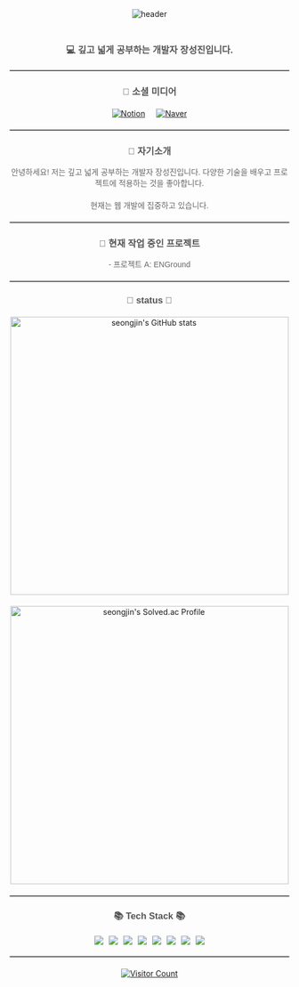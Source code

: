 <div align="center">
    <img src="https://capsule-render.vercel.app/api?&type=waving&color=timeAuto&height=180&section=header&text=SeongJIN's%20Hub&fontSize=50&animation=fadeIn&fontAlignY=45" alt="header" style="margin-bottom: 20px;"/>
</div>

<h3 align="center" style="font-family: 'Arial', sans-serif; color: #555;">💻 깊고 넓게 공부하는 개발자 장성진입니다.</h3>
<hr style="border: 1px solid #ccc; margin: 20px 0;"/>
<h3 align="center" style="font-family: 'Arial', sans-serif; color: #555;">🌈 소셜 미디어</h3>
<div align="center" style="display: flex; justify-content: center; gap: 20px; margin: 20px 0;">
    <a href="https://www.notion.so/f6f312bb0abf43d6af5b046fdcf41e0b">
        <img src="https://img.shields.io/badge/Notion-000000?style=flat-square&logo=Notion&logoColor=white" alt="Notion"/>
    </a>
    <a href="mailto:seongjin3378@naver.com">
        <img src="https://img.shields.io/badge/Naver-03C75E?style=flat-square&logo=Naver&logoColor=white" alt="Naver"/>
    </a>
</div>

<hr style="border: 1px solid #ccc; margin: 20px 0;"/>

<h3 align="center" style="font-family: 'Arial', sans-serif; color: #555;">👋 자기소개</h3>
<p align="center" style="margin: 0 0 20px; font-family: 'Arial', sans-serif; color: #666;">안녕하세요! 저는 깊고 넓게 공부하는 개발자 장성진입니다. 다양한 기술을 배우고 프로젝트에 적용하는 것을 좋아합니다.</p>
<p align="center" style="margin: 0 0 20px; font-family: 'Arial', sans-serif; color: #666;">현재는 웹 개발에 집중하고 있습니다.</p>

<hr style="border: 1px solid #ccc; margin: 20px 0;"/>

<h3 align="center" style="font-family: 'Arial', sans-serif; color: #555;">🔭 현재 작업 중인 프로젝트</h3>
<p align="center" style="margin: 0 0 20px; font-family: 'Arial', sans-serif; color: #666;">- 프로젝트 A: ENGround</p>

<hr style="border: 1px solid #ccc; margin: 20px 0;"/>

<h3 align="center" style="font-family: 'Arial', sans-serif; color: #555;">📖 status 📖</h3>
<div align="center" style="display: flex; justify-content: center; gap: 20px; margin: 20px 0;">
    <img src="https://github-readme-stats.vercel.app/api?username=seongjin3378&theme=algolia&show_icons=true" alt="seongjin's GitHub stats" style="width: 500px; height: auto;">
</div>

<div align="center" style="display: flex; justify-content: center; gap: 20px; margin: 20px 0;">
    <a href="https://solved.ac/profile/seongjin3378">
        <img src="http://mazassumnida.wtf/api/generate_badge?boj=seongjin3378" style="width: 500px; height: auto;" alt="seongjin's Solved.ac Profile">
    </a>
</div>


<hr style="border: 1px solid #ccc; margin: 20px 0;"/>

<h3 align="center" style="font-family: 'Arial', sans-serif; color: #555;">📚 Tech Stack 📚</h3>
<div align="center" style="display: flex; flex-wrap: wrap; justify-content: center; gap: 10px; margin: 20px 0;">
    <img src="https://img.shields.io/badge/Java-007396?style=flat-square&logo=Java&logoColor=white"/>
    <img src="https://img.shields.io/badge/-Python-3776AB?style=flat&logo=Python&logoColor=white"/>
    <img src="https://img.shields.io/badge/-JavaScript-F7DF1E?style=flat&logo=JavaScript&logoColor=white"/>
    <img src="https://img.shields.io/badge/Spring-6DB33F?style=flat-square&logo=Spring&logoColor=white"/>
    <img src="https://img.shields.io/badge/MySQL-E6B91E?style=flat-square&logo=MySql&logoColor=white"/>
    <img src="https://img.shields.io/badge/Apache%20Tomcat-F8DC75?style=flat-square&logo=Apache%20Tomcat&logoColor=white"/>
    <img src="https://img.shields.io/badge/AWS-232F3E?style=flat-square&logo=AmazonAWS&logoColor=white"/>
    <img src="https://img.shields.io/badge/Docker-2496ED?style=flat-square&logo=Docker&logoColor=white"/>
</div>

<hr style="border: 1px solid #ccc; margin: 20px 0;"/>

<div align="center" style="margin-top: 20px;">
    <a href="https://hits.seeyoufarm.com">
        <img src="https://hits.seeyoufarm.com/api/count/incr/badge.svg?url=https%3A%2F%2Fgithub.com%2Fseongjin3378&count_bg=%2379C83D&title_bg=%23555555&icon=&icon_color=%23E7E7E7&title=hits&edge_flat=false" alt="Visitor Count"/>
    </a>
</div>
